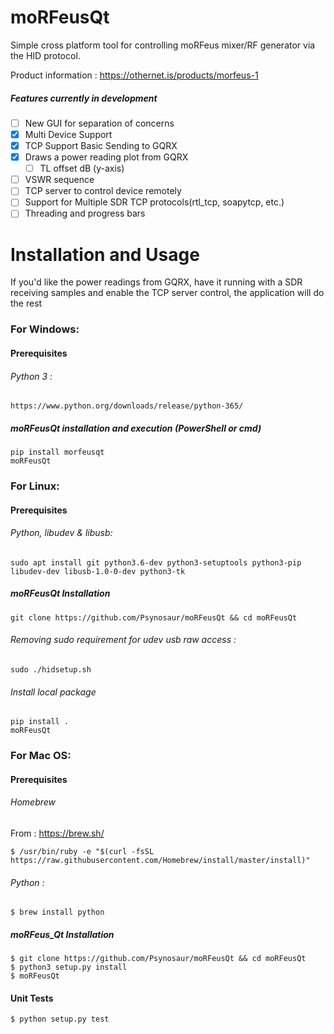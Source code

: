 # moRFeusQt

Simple cross platform tool for controlling moRFeus mixer/RF generator via the HID protocol.

Product information : https://othernet.is/products/morfeus-1

##### Features currently in development 
- [ ] New GUI for separation of concerns 
- [x] Multi Device Support
- [x] TCP Support Basic Sending to GQRX
- [x] Draws a power reading plot from GQRX
   - [ ] TL offset dB (y-axis)
- [ ] VSWR sequence
- [ ] TCP server to control device remotely
- [ ] Support for Multiple SDR TCP protocols(rtl_tcp, soapytcp, etc.)
- [ ] Threading and progress bars
    
Installation and Usage
============
If you'd like the power readings from GQRX, have it running with a SDR receiving samples and enable the TCP 
server control, the application will do the rest
### For Windows:
#### Prerequisites
###### Python 3 :

    https://www.python.org/downloads/release/python-365/

##### moRFeusQt installation and execution (PowerShell or cmd)

    pip install morfeusqt
    moRFeusQt

### For Linux:
#### Prerequisites
###### Python, libudev & libusb: 
    sudo apt install git python3.6-dev python3-setuptools python3-pip libudev-dev libusb-1.0-0-dev python3-tk

##### moRFeusQt Installation

    git clone https://github.com/Psynosaur/moRFeusQt && cd moRFeusQt

###### Removing sudo requirement for udev usb raw access :

    sudo ./hidsetup.sh

###### Install local package
    pip install .
    moRFeusQt

### For Mac OS:
#### Prerequisites
###### Homebrew
From : https://brew.sh/

    $ /usr/bin/ruby -e "$(curl -fsSL https://raw.githubusercontent.com/Homebrew/install/master/install)"

###### Python :

    $ brew install python

##### moRFeus_Qt Installation

    $ git clone https://github.com/Psynosaur/moRFeusQt && cd moRFeusQt
    $ python3 setup.py install
    $ moRFeusQt

#### Unit Tests
    
    $ python setup.py test

